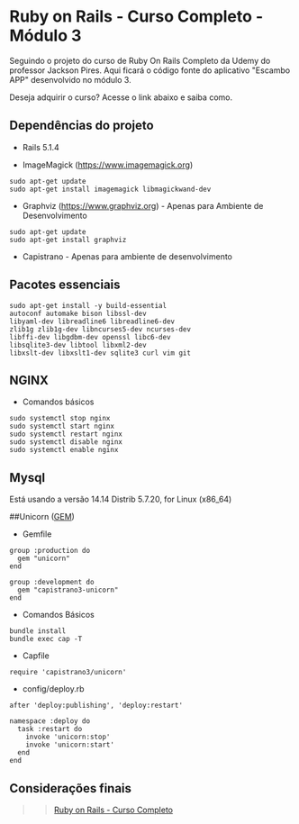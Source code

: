 # Ruby on Rails - Curso Completo - Módulo 3

Seguindo o projeto do curso de Ruby On Rails Completo da Udemy do professor Jackson Pires.
Aqui ficará o código fonte do aplicativo "Escambo APP" desenvolvido no módulo 3.

Deseja adquirir o curso? Acesse o link abaixo e saiba como.


## Dependências do projeto
* Rails 5.1.4

* ImageMagick (https://www.imagemagick.org)
```
sudo apt-get update
sudo apt-get install imagemagick libmagickwand-dev
```

* Graphviz (https://www.graphviz.org) - Apenas para Ambiente de Desenvolvimento
```
sudo apt-get update
sudo apt-get install graphviz
```

* Capistrano - Apenas para ambiente de desenvolvimento

## Pacotes essenciais
```
sudo apt-get install -y build-essential
autoconf automake bison libssl-dev
libyaml-dev libreadline6 libreadline6-dev
zlib1g zlib1g-dev libncurses5-dev ncurses-dev
libffi-dev libgdbm-dev openssl libc6-dev
libsqlite3-dev libtool libxml2-dev
libxslt-dev libxslt1-dev sqlite3 curl vim git
```

## NGINX
* Comandos básicos
```
sudo systemctl stop nginx
sudo systemctl start nginx
sudo systemctl restart nginx
sudo systemctl disable nginx
sudo systemctl enable nginx
```
## Mysql
Está usando a versão 14.14 Distrib 5.7.20, for Linux (x86_64)

##Unicorn ([GEM](https://bogomips.org/unicorn/))
* Gemfile
```
group :production do
  gem "unicorn"
end

group :development do
  gem "capistrano3-unicorn"
end
```
* Comandos Básicos
```
bundle install
bundle exec cap -T
```
* Capfile
```
require 'capistrano3/unicorn'
```

* config/deploy.rb
```
after 'deploy:publishing', 'deploy:restart'

namespace :deploy do
  task :restart do
    invoke 'unicorn:stop'
    invoke 'unicorn:start'
  end
end
```

## Considerações finais
>> [Ruby on Rails - Curso Completo](http://jacksonpires.blogspot.com.br/2016/05/novo-curso-de-rails-na-udemy.html)
